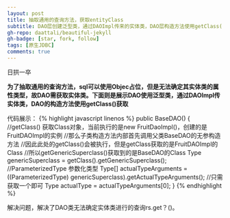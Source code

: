 ```yaml
---
layout: post
title: 抽取通用的查询方法，获取entityClass
subtitle: DAO层创建泛型类，通过DAOImpl传来的实体类，DAO层构造方法使用getClass()获取
gh-repo: daattali/beautiful-jekyll
gh-badge: [star, fork, follow]
tags: [原生JDBC]
comments: true
---
```


日拱一卒

**为了抽取通用的查询方法，sql可以使用Objec占位，但是无法确定其实体类的属性类型，故DAO需获取实体类。下面则是展示DAO使用泛型类，通过DAOImpl传实体类，DAO的构造方法使用getClass()获取**

代码展示：
{% highlight javascript linenos %}
 public BaseDAO() {
        //getClass() 获取Class对象，当前执行的是new FruitDaoImpl()，创建的是FruitDAOImpl的实例
        //那么子类构造方法内部首先调用父类BaseDAO的无参构造方法
        //因此此处的getClass()会被执行，但是getClass获取的是FruitDAOImpl的Class
        //所以getGenericSuperclass()获取到的是BaseDAO的Class
        Type genericSuperclass = getClass().getGenericSuperclass();
        //ParameterizedType 参数化类型
        Type[] actualTypeArguments = ((ParameterizedType) genericSuperclass).getActualTypeArguments();
        //只需获取一个即可
        Type actualType = actualTypeArguments[0];
    }
{% endhighlight %}

解决问题，解决了DAO类无法确定实体类进行的查询rs.get？()。
